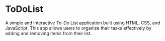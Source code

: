 # ToDoList
A simple and interactive To-Do List application built using HTML, CSS, and JavaScript. This app allows users to organize their tasks effectively by adding and removing items from their list.
